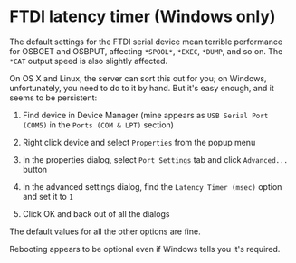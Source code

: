 # FTDI latency timer (Windows only)

The default settings for the FTDI serial device mean terrible
performance for OSBGET and OSBPUT, affecting `*SPOOL*`, `*EXEC`,
`*DUMP`, and so on. The `*CAT` output speed is also slightly affected.

On OS X and Linux, the server can sort this out for you; on Windows,
unfortunately, you need to do to it by hand. But it's easy enough, and
it seems to be persistent:

1. Find device in Device Manager (mine appears as `USB Serial Port
   (COM5)` in the `Ports (COM & LPT)` section)
   
2. Right click device and select `Properties` from the popup menu

3. In the properties dialog, select `Port Settings` tab and click
   `Advanced...` button
   
4. In the advanced settings dialog, find the `Latency Timer (msec)`
   option and set it to `1`
   
5. Click OK and back out of all the dialogs

The default values for all the other options are fine.

Rebooting appears to be optional even if Windows tells you it's
required.

